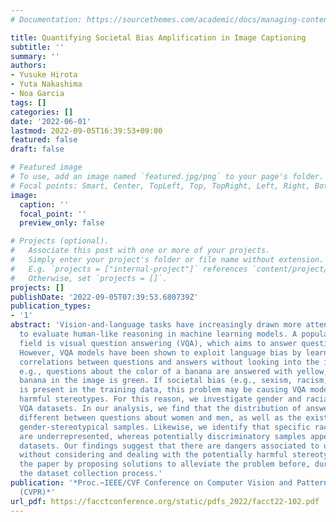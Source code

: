```yaml
---
# Documentation: https://sourcethemes.com/academic/docs/managing-content/

title: Quantifying Societal Bias Amplification in Image Captioning
subtitle: ''
summary: ''
authors:
- Yusuke Hirota
- Yuta Nakashima
- Noa Garcia
tags: []
categories: []
date: '2022-06-01'
lastmod: 2022-09-05T16:39:53+09:00
featured: false
draft: false

# Featured image
# To use, add an image named `featured.jpg/png` to your page's folder.
# Focal points: Smart, Center, TopLeft, Top, TopRight, Left, Right, BottomLeft, Bottom, BottomRight.
image:
  caption: ''
  focal_point: ''
  preview_only: false

# Projects (optional).
#   Associate this post with one or more of your projects.
#   Simply enter your project's folder or file name without extension.
#   E.g. `projects = ["internal-project"]` references `content/project/deep-learning/index.md`.
#   Otherwise, set `projects = []`.
projects: []
publishDate: '2022-09-05T07:39:53.680739Z'
publication_types:
- '1'
abstract: 'Vision-and-language tasks have increasingly drawn more attention as a means
  to evaluate human-like reasoning in machine learning models. A popular task in the
  field is visual question answering (VQA), which aims to answer questions about images.
  However, VQA models have been shown to exploit language bias by learning the statistical
  correlations between questions and answers without looking into the image content:
  e.g., questions about the color of a banana are answered with yellow, even if the
  banana in the image is green. If societal bias (e.g., sexism, racism, ableism, etc.)
  is present in the training data, this problem may be causing VQA models to learn
  harmful stereotypes. For this reason, we investigate gender and racial bias in five
  VQA datasets. In our analysis, we find that the distribution of answers is highly
  different between questions about women and men, as well as the existence of detrimental
  gender-stereotypical samples. Likewise, we identify that specific race-related attributes
  are underrepresented, whereas potentially discriminatory samples appear in the analyzed
  datasets. Our findings suggest that there are dangers associated to using VQA datasets
  without considering and dealing with the potentially harmful stereotypes. We conclude
  the paper by proposing solutions to alleviate the problem before, during, and after
  the dataset collection process.'
publication: '*Proc.~IEEE/CVF Conference on Computer Vision and Pattern Recognition
  (CVPR)*'
url_pdf: https://facctconference.org/static/pdfs_2022/facct22-102.pdf
---
```

